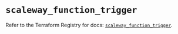 # `scaleway_function_trigger`

Refer to the Terraform Registry for docs: [`scaleway_function_trigger`](https://registry.terraform.io/providers/scaleway/scaleway/2.53.0/docs/resources/function_trigger).
